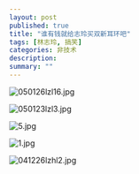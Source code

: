 ```yaml
---
layout: post
published: true
title: "谁有钱就给志玲买双新耳环吧"
tags: [林志玲, 搞笑]
categories: 非技术    
description: 
summary: ""
---
```

![050126lzl16.jpg][]

![050123lzl3.jpg][]

![5.jpg][]

![1.jpg][]

![041226lzhl2.jpg][]


[050126lzl16.jpg]: http://img.ent.tom.com/images/sky/050126lzl16.jpg
[050123lzl3.jpg]: http://img.ent.tom.com/images/lujiyan/050123lzl3.jpg
[5.jpg]: http://img.ent.tom.com/images/zhuanti/050122lizhiling/d/5.jpg
[1.jpg]: http://img.ent.tom.com/images/zhuxiao/051/ii/d/1.jpg
[041226lzhl2.jpg]: http://img.ent.tom.com/images/lujiyan/041226lzhl2.jpg